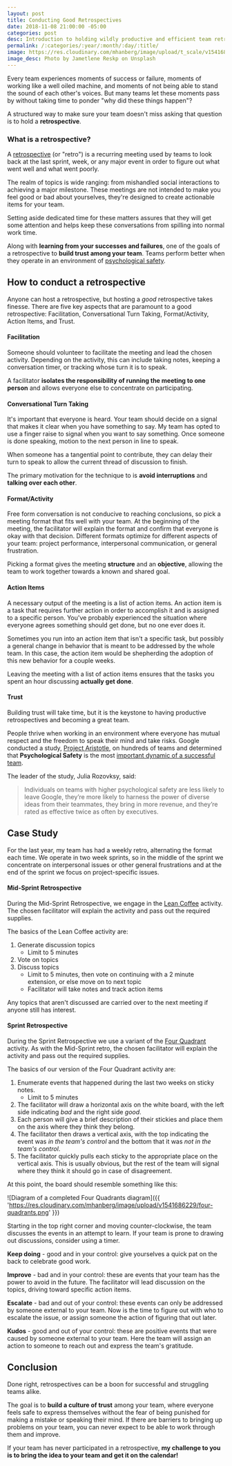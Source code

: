 ```yaml
---
layout: post
title: Conducting Good Retrospectives
date: 2018-11-08 21:00:00 -05:00
categories: post
desc: Introduction to holding wildly productive and efficient team retrospectives.
permalink: /:categories/:year/:month/:day/:title/
image: https://res.cloudinary.com/mhanberg/image/upload/t_scale/v1541683676/jametlene-reskp-651411-unsplash.jpg
image_desc: Photo by Jametlene Reskp on Unsplash
---
```


Every team experiences moments of success or failure, moments of working like a well oiled machine, and moments of not being able to stand the sound of each other's voices. But many teams let these moments pass by without taking time to ponder "why did these things happen"?

A structured way to make sure your team doesn't miss asking that question is to hold a __retrospective__.

### What is a retrospective?

A [retrospective](https://www.scrum.org/resources/what-is-a-sprint-retrospective) (or "retro") is a recurring meeting used by teams to look back at the last sprint, week, or any major event in order to figure out what went well and what went poorly. 

The realm of topics is wide ranging: from  mishandled social interactions to achieving a major milestone. These meetings are not intended to make you feel good or bad about yourselves, they're designed to create actionable items for your team.

Setting aside dedicated time for these matters assures that they will get some attention and helps keep these conversations from spilling into normal work time. 

Along with **learning from your successes and failures**, one of the goals of a retrospective to **build trust among your team**. Teams perform better when they operate in an environment of [psychological safety](https://hbr.org/2017/08/high-performing-teams-need-psychological-safety-heres-how-to-create-it).

## How to conduct a retrospective

Anyone can host a retrospective, but hosting a _good_ retrospective takes finesse. There are five key aspects that are paramount to a good retrospective: Facilitation, Conversational Turn Taking, Format/Activity, Action Items, and Trust.

#### Facilitation

Someone should volunteer to facilitate the meeting and lead the chosen activity. Depending on the activity, this can include taking notes, keeping a conversation timer, or tracking whose turn it is to speak. 

A facilitator **isolates the responsibility of running the meeting to one person** and allows everyone else to concentrate on participating.

#### Conversational Turn Taking

It's important that everyone is heard. Your team should decide on a signal that makes it clear when you have something to say. My team has opted to use a finger raise to signal when you want to say something. Once someone is done speaking, motion to the next person in line to speak.

When someone has a tangential point to contribute, they can delay their turn to speak to allow the current thread of discussion to finish.

The primary motivation for the technique to is **avoid interruptions** and **talking over each other**.

#### Format/Activity

Free form conversation is not conducive to reaching conclusions, so pick a meeting format that fits well with your team. At the beginning of the meeting, the facilitator will explain the format and confirm that everyone is okay with that decision. Different formats optimize for different aspects of your team: project performance, interpersonal communication, or general frustration.

Picking a format gives the meeting **structure** and an **objective**, allowing the team to work together towards a known and shared goal.

#### Action Items

A necessary output of the meeting is a list of action items. An action item is a task that requires further action in order to accomplish it and is assigned to a specific person. You've probably experienced the situation where everyone agrees something should get done, but no one ever does it.

Sometimes you run into an action item that isn't a specific task, but possibly a general change in behavior that is meant to be addressed by the whole team. In this case, the action item would be shepherding the adoption of this new behavior for a couple weeks.

Leaving the meeting with a list of action items ensures that the tasks you spent an hour discussing **actually get done**.

#### Trust

Building trust will take time, but it is the keystone to having productive retrospectives and becoming a great team. 

People thrive when working in an environment where everyone has mutual respect and the freedom to speak their mind and take risks. Google conducted a study, [Project Aristotle](https://www.nytimes.com/2016/02/28/magazine/what-google-learned-from-its-quest-to-build-the-perfect-team.html), on hundreds of teams and determined that **Psychological Safety** is the most [important dynamic of a successful team](https://rework.withgoogle.com/blog/five-keys-to-a-successful-google-team/).

The leader of the study, Julia Rozovksy, said:

>Individuals on teams with higher psychological safety are less likely to leave Google, they’re more likely to harness the power of diverse ideas from their teammates, they bring in more revenue, and they’re rated as effective twice as often by executives.

## Case Study

For the last year, my team has had a weekly retro, alternating the format each time. We operate in two week sprints, so in the middle of the sprint we concentrate on interpersonal issues or other general frustrations and at the end of the sprint we focus on project-specific issues.

#### Mid-Sprint Retrospective

During the Mid-Sprint Retrospective, we engage in the [Lean Coffee](http://leancoffee.org) activity. The chosen facilitator will explain the activity and pass out the required supplies. 

The basics of the Lean Coffee activity are:

1. Generate discussion topics
    - Limit to 5 minutes
1. Vote on topics
1. Discuss topics
    - Limit to 5 minutes, then vote on continuing with a 2 minute extension, or else move on to next topic
    - Facilitator will take notes and track action items

Any topics that aren't discussed are carried over to the next meeting if anyone still has interest.

#### Sprint Retrospective

During the Sprint Retrospective we use a variant of the [Four Quadrant](http://www.funretrospectives.com/lessons-learned-quadrants-planning-vs-success/) activity. As with the Mid-Sprint retro, the chosen facilitator will explain the activity and pass out the required supplies.

The basics of our version of the Four Quadrant activity are:

1. Enumerate events that happened during the last two weeks on sticky notes.
    - Limit to 5 minutes
1. The facilitator will draw a horizontal axis on the white board, with the left side indicating _bad_ and the right side _good_.
1. Each person will give a brief description of their stickies and place them on the axis where they think they belong.
1. The facilitator then draws a vertical axis, with the top indicating the event was _in the team's control_ and the bottom that it was _not in the team's control_.
1. The facilitator quickly pulls each sticky to the appropriate place on the vertical axis. This is usually obvious, but the rest of the team will signal where they think it should go in case of disagreement.

At this point, the board should resemble something like this:

![Diagram of a completed Four Quadrants diagram]({{ 'https://res.cloudinary.com/mhanberg/image/upload/v1541686229/four-quadrants.png' }})

Starting in the top right corner and moving counter-clockwise, the team discusses the events in an attempt to learn. If your team is prone to drawing out discussions, consider using a timer.

**Keep doing** - good and in your control: give yourselves a quick pat on the back to celebrate good work.

**Improve** - bad and in your control: these are events that your team has the power to avoid in the future. The facilitator will lead discussion on the topics, driving toward specific action items.

**Escalate** - bad and out of your control: these events can only be addressed by someone external to your team. Now is the time to figure out with who to escalate the issue, or assign someone the action of figuring that out later.

**Kudos** - good and out of your control: these are positive events that were caused by someone external to your team. Here the team will assign an action to someone to reach out and express the team's gratitude.

## Conclusion

Done right, retrospectives can be a boon for successful and struggling teams alike. 

The goal is to **build a culture of trust** among your team, where everyone feels safe to express themselves without the fear of being punished for making a mistake or speaking their mind. If there are barriers to bringing up problems on your team, you can never expect to be able to work through them and improve.

If your team has never participated in a retrospective, **my challenge to you is to bring the idea to your team and get it on the calendar!**
